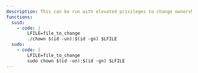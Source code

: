 ```yaml
---
description: This can be run with elevated privileges to change ownership and then read, write, or execute a file.
functions:
  suid:
    - code: |
        LFILE=file_to_change
        ./chown $(id -un):$(id -gn) $LFILE
  sudo:
    - code: |
        LFILE=file_to_change
        sudo chown $(id -un):$(id -gn) $LFILE
---
```

